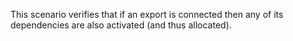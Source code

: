 This scenario verifies that if an export is connected then any of its
dependencies are also activated (and thus allocated).
